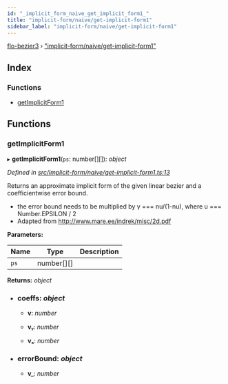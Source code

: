 ```yaml
---
id: "_implicit_form_naive_get_implicit_form1_"
title: "implicit-form/naive/get-implicit-form1"
sidebar_label: "implicit-form/naive/get-implicit-form1"
---
```


[flo-bezier3](../globals.md) › ["implicit-form/naive/get-implicit-form1"](_implicit_form_naive_get_implicit_form1_.md)

## Index

### Functions

* [getImplicitForm1](_implicit_form_naive_get_implicit_form1_.md#getimplicitform1)

## Functions

###  getImplicitForm1

▸ **getImplicitForm1**(`ps`: number[][]): *object*

*Defined in [src/implicit-form/naive/get-implicit-form1.ts:13](https://github.com/FlorisSteenkamp/FloBezier/blob/6f79660/src/implicit-form/naive/get-implicit-form1.ts#L13)*

Returns an approximate implicit form of the given linear bezier and a
coefficientwise error bound.
* the error bound needs to be multiplied by γ === nu/(1-nu), where
u === Number.EPSILON / 2
* Adapted from http://www.mare.ee/indrek/misc/2d.pdf

**Parameters:**

Name | Type | Description |
------ | ------ | ------ |
`ps` | number[][] |   |

**Returns:** *object*

* ### **coeffs**: *object*

  * **v**: *number*

  * **vᵧ**: *number*

  * **vₓ**: *number*

* ### **errorBound**: *object*

  * **v_**: *number*
